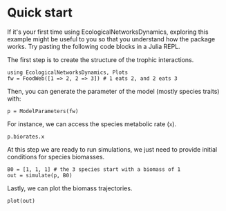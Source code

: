 # Quick start

If it's your first time using EcologicalNetworksDynamics,
exploring this example might be useful to you
so that you understand how the package works.
Try pasting the following code blocks in a Julia REPL.

The first step is to create the structure of the trophic interactions.

```@example quickstart
using EcologicalNetworksDynamics, Plots
fw = FoodWeb([1 => 2, 2 => 3]) # 1 eats 2, and 2 eats 3
```

Then, you can generate the parameter of the model (mostly species traits) with:

```@example quickstart
p = ModelParameters(fw)
```

For instance, we can access the species metabolic rate (``x``).

```@example quickstart
p.biorates.x
```

At this step we are ready to run simulations,
we just need to provide initial conditions for species biomasses.

```@example quickstart
B0 = [1, 1, 1] # the 3 species start with a biomass of 1
out = simulate(p, B0)
```

Lastly, we can plot the biomass trajectories.

```@example quickstart
plot(out)
```
